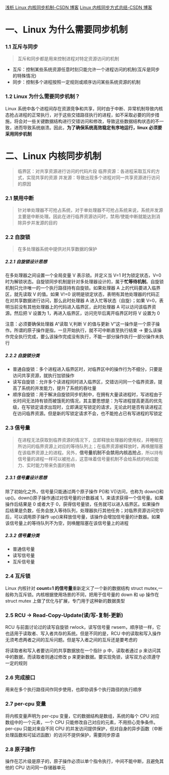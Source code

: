[浅析 Linux 内核同步机制-CSDN 博客](https://blog.csdn.net/fzubbsc/article/details/37736683?utm_source=tuicool&utm_medium=referral)
[Linux 内核同步方式总结-CSDN 博客](https://blog.csdn.net/yyf_it/article/details/52416994)

# 一、Linux 为什么需要同步机制

### 1.1 互斥与同步

> 互斥和同步都是用来控制进程对特定资源访问的机制

- 互斥：控制某些系统资源任意时刻只能允许一个进程访问的机制(互斥是同步的特殊情况)
- 同步：控制多个进程按照一定规则或顺序访问某些系统资源的机制

### 1.2 Linux 为什么需要同步机制？

Linux 系统中各个进程间存在资源竞争和共享，同时由于中断、异常机制导致内核态抢占进程的正常执行，对于这些交错路径执行的进程，如不采取必要的同步措施，将会对一些关键数据结构进行交错访问和修改，导致这些数据结构状态的不一致，进而导致系统崩溃。因此，**为了确保系统高效稳定有序地运行，linux 必须要采用同步机制**

# 二、Linux 内核同步机制

> 临界区：对共享资源进行访问的代码片段
> 临界资源：各进程采取互斥的方式，实现共享的资源
> 并发源：导致出现多个进程对同一共享资源进行访问的原因

### 2.1 禁用中断

> 针对单处理器不可抢占系统，对于单处理器不可抢占系统来说，系统并发源主要是中断处理。因此在进行临界资源访问时，禁用/使能中断就能达到消除异步并发源的目的

### 2.2 自旋锁

> 在多处理器系统中提供对共享数据的保护

##### 2.2.1 自旋锁设计思想

在多处理器之间设置一个全局变量 V 表示锁。并定义当 V=1 时为锁定状态，V=0 时为解锁状态。自旋锁同步机制是针对多处理器设计的，属于**忙等待机制**。自旋锁机制只允许唯一的一个执行路径持有自旋锁。如果处理器 A 上的代码要进入临界区，就先读取 V 的值。如果 V!=0 说明是锁定状态，表明有其他处理器的代码正在对共享数据进行访问，那么此时处理器 A 进入忙等状态（自旋）；如果 V=0，表明当前没有其他处理器上的代码进入临界区，此时处理器 A 可以访问该临界资源。然后把 V 设置为 1，再进入临界区，访问完毕后离开临界区时将 V 设置为 0

注意：必须要确保处理器 A“读取 V,判断 V 的值与更新 V”这一操作是一个原子操作。所谓的原子操作是指，一旦开始执行，就不可中断直至执行结束 -> 要么该操作完全执行完成，要么该操作完成没有执行，不能一部分操作执行一部分操作未执行
##### 2.2.2 自旋锁分类

- 普通自旋锁：多个进程进入临界区时，对临界区中的操作行为不细分，只要是访问共享资源，就执行加锁操作
- 读写自旋锁：允许多个读进程同时进入临界区，交错访问同一个临界资源，提高了系统的并发能力，提升了系统的吞吐量
- 顺序自旋锁：用于解决自旋锁同步机制中，在拥有大量读进程时，写进程由于长时间无法持有锁而被饿死的情况，其主要思想是：为写进程提高更高的优先级，在写锁定请求出现时，立即满足写锁定的请求，无论此时是否有读进程正在访问临界资源。但是新的写锁定请求不会，也不能抢占已有写进程的写锁定

### 2.3 信号量

> 在进程无法获取到临界资源的情况下，立即释放处理器的使用权，并睡眠在所访问的临界资源上对应的等待队列上；在临界资源被释放时，再唤醒阻塞在该临界资源上的进程。另外，**信号量机制不会禁用内核态抢占**，所以持有信号量的进程一样可以被抢占，这意味着信号量机制不会给系统的响应能力、实时能力带来负面的影响

##### 2.3.1 信号量设计思想

除了初始化之外，信号量只能通过两个原子操作 P()和 V()访问，也称为 down()和 up()。down()原子操作通过对信号量的计数器减 1，来请求获得一个信号量。如果操作后结果是 0 或者大于 0，获得信号量锁，任务就可以进入临界区。如果操作后结果是负数，任务会放入等待队列，处理器执行其他任务；对临界资源访问完毕后，可以调用原子操作 up()来释放信号量，该操作会增加信号量的计数器。如果该信号量上的等待队列不为空，则唤醒阻塞在该信号量上的进程

##### 2.3.2 信号量分类

- 普通信号量
- 读写信号量
- 互斥信号量

### 2.4 互斥锁

Linux 内核针对 **count=1 的信号量**重新定义了一个新的数据结构 struct mutex,一般称为互斥锁。内核根据使用场景的不同，把用于信号量的 down 和 up 操作在 struct mutex 上做了优化与扩展，专门用于这种新的数据类型

### 2.5 RCU -> Read-Copy-Update(读/写-复制-更新)

RCU 与前面讨论过的读写自旋锁 rwlock，读写信号量 rwsem，顺序锁一样，它也适用于读取者、写入者共存的系统。但是不同的是，RCU 中的读取和写入操作无须考虑两者之间的互斥问题。但是写入者之间的互斥还是要考虑的

将读取者和写入者要访问的共享数据放在一个指针 p 中，读取者通过 p 来访问其中的数据，而读取者则通过修改 p 来更新数据。要实现免锁，读写双方必须遵守一定的规则

### 2.6 完成接口

用来在多个执行路径间作同步使用，也即协调多个执行路径的执行顺序

### 2.7 per-cpu 变量

将内核变量声明为 per-cpu 变量，它的数据结构是数组，系统的每个 CPU 对应数组中的一个元素，一个 CPU 只能修改自己对应的元素，不用担心竞争条件。per-cpu 只能对来自不同 CPU 的并发访问提供保护，但对自身的异步函数（中断处理函数和可延迟函数）的访问不提供保护，需要同步原语

### 2.8 原子操作

操作在芯片级是原子的，原子操作必须以单个指令执行，中间不能中断，且避免其他的 CPU 访问同一存储器单元
